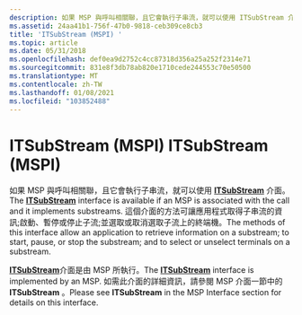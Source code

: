 ```yaml
---
description: 如果 MSP 與呼叫相關聯，且它會執行子串流，就可以使用 ITSubStream 介面。
ms.assetid: 24aa41b1-756f-47b0-9818-ceb309ce8cb3
title: 'ITSubStream (MSPI) '
ms.topic: article
ms.date: 05/31/2018
ms.openlocfilehash: def0ea9d2752c4cc87318d356a25a252f2314e71
ms.sourcegitcommit: 831e8f3db78ab820e1710cede244553c70e50500
ms.translationtype: MT
ms.contentlocale: zh-TW
ms.lasthandoff: 01/08/2021
ms.locfileid: "103852488"
---
```

# <a name="itsubstream-mspi"></a><span data-ttu-id="a0372-103">ITSubStream (MSPI) </span><span class="sxs-lookup"><span data-stu-id="a0372-103">ITSubStream (MSPI)</span></span>

<span data-ttu-id="a0372-104">如果 MSP 與呼叫相關聯，且它會執行子串流，就可以使用 [**ITSubStream**](/windows/win32/api/tapi3if/nn-tapi3if-itsubstream) 介面。</span><span class="sxs-lookup"><span data-stu-id="a0372-104">The [**ITSubStream**](/windows/win32/api/tapi3if/nn-tapi3if-itsubstream) interface is available if an MSP is associated with the call and it implements substreams.</span></span> <span data-ttu-id="a0372-105">這個介面的方法可讓應用程式取得子串流的資訊;啟動、暫停或停止子流;並選取或取消選取子流上的終端機。</span><span class="sxs-lookup"><span data-stu-id="a0372-105">The methods of this interface allow an application to retrieve information on a substream; to start, pause, or stop the substream; and to select or unselect terminals on a substream.</span></span>

<span data-ttu-id="a0372-106">[**ITSubStream**](/windows/win32/api/tapi3if/nn-tapi3if-itsubstream)介面是由 MSP 所執行。</span><span class="sxs-lookup"><span data-stu-id="a0372-106">The [**ITSubStream**](/windows/win32/api/tapi3if/nn-tapi3if-itsubstream) interface is implemented by an MSP.</span></span> <span data-ttu-id="a0372-107">如需此介面的詳細資訊，請參閱 MSP 介面一節中的 **ITSubStream** 。</span><span class="sxs-lookup"><span data-stu-id="a0372-107">Please see **ITSubStream** in the MSP Interface section for details on this interface.</span></span>

 

 
